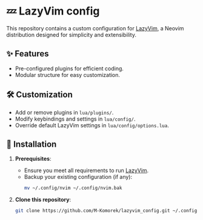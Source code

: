 # 💤 LazyVim config
This repository contains a custom configuration for [LazyVim](https://github.com/LazyVim/LazyVim), a Neovim distribution designed for simplicity and extensibility.

## ✨ Features
- Pre-configured plugins for efficient coding.
- Modular structure for easy customization.

## 🛠️ Customization
- Add or remove plugins in `lua/plugins/`.
- Modify keybindings and settings in `lua/config/`.
- Override default LazyVim settings in `lua/config/options.lua`.

## 🚀 Installation

1. **Prerequisites**:
   - Ensure you meet all requirements to run [LazyVim](https://github.com/LazyVim/LazyVim).
   - Backup your existing configuration (if any):
     ```bash
     mv ~/.config/nvim ~/.config/nvim.bak
     ```

2. **Clone this repository**:
   ```bash
   git clone https://github.com/M-Komorek/lazyvim_config.git ~/.config/nvim
